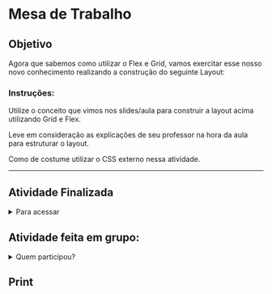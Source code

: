 <h1>Mesa de Trabalho</h1>

<h2>Objetivo</h2>


<p>Agora que sabemos como utilizar o Flex e Grid, vamos exercitar esse nosso novo conhecimento realizando a construção do seguinte Layout:</p>



<div>
<h3>Instruções:</h3>


<p>Utilize o conceito que vimos nos slides/aula para construir a layout acima utilizando Grid e Flex.</p>
<p>Leve em consideração as explicações de seu professor na hora da aula para estruturar o layout.</p>
<p>Como de costume utilizar o CSS externo nessa atividade.</p>
</div>

---

<h2>Atividade Finalizada</h2>

<details>
  <summary> Para acessar</summary>
<p><a href="https://aula21-frontend.netlify.app/" target="_blank">clique aqui </a></p>
</details>


<h2>Atividade feita em grupo:</h2>

<details>
  <summary>Quem participou?</summary>
Eu,
<a href="">Victor Hericles</a>
, 
<a href="">Alícia de Oliveira</a>
, 
<a href="">Clebson Correia</a>
,
<a href="">Daniele Mendes</a> 
e 
<a href="">Jean Marinho</a>

</details>
  
<h2>Print</h2>


